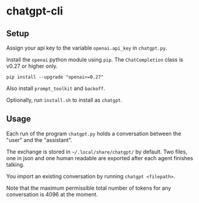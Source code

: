 # chatgpt-cli

## Setup
Assign your api key to the variable `openai.api_key` in `chatgpt.py`.

Install the `openai` python module using `pip`. The `ChatCompletion` class is v0.27 or higher only.
```
pip install --upgrade "openai>=0.27"
```
Also install `prompt_toolkit` and `backoff`.

Optionally, run `install.sh` to install as `chatgpt`.

## Usage
Each run of the program `chatgpt.py` holds a conversation between the "user" and the "assistant".

The exchange is stored in `~/.local/share/chatgpt/` by default. Two files, one in json and one human readable
are exported after each agent finishes talking.

You import an existing conversation by running `chatgpt <filepath>`.

Note that the maximum permissible total number of tokens for any conversation is 4096 at the moment.